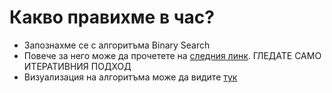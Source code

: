 # Какво правихме в час?
- Запознахме се с алгоритъма Binary Search
- Повече за него може да прочетете на [следния линк](https://www.geeksforgeeks.org/binary-search/). ГЛЕДАТЕ САМО ИТЕРАТИВНИЯ ПОДХОД
- Визуализация на алгоритъма може да видите [тук](https://www.cs.usfca.edu/~galles/visualization/Search.html)